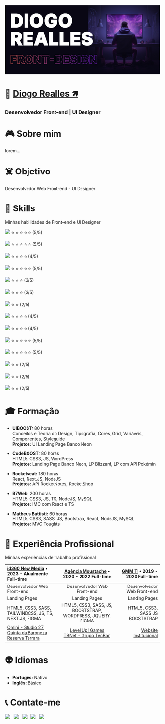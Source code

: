 [![Diogo Realles](./hero.jpg)](https://diogorealles.github.io/)

# 👋 **[Diogo Realles 🡽](https://www.linkedin.com/in/diogorealles)**
### **Desenvolvedor Front-end** | **UI Designer**

# 🎮 Sobre mim
lorem...

# ☠️ Objetivo
Desenvolvedor Web Front-end - UI Designer

# 🤖 Skills
Minhas habilidades de Front-end e UI Designer

<img src="https://img.shields.io/badge/HTML5-000000?style=for-the-badge&logo=html5&logoColor=ffffff" /> ⭐ ⭐ ⭐ ⭐ ⭐ (5/5) <br />

<img src="https://img.shields.io/badge/CSS3-000000?style=for-the-badge&logo=css3&logoColor=ffffff" /> ⭐ ⭐ ⭐ ⭐ ⭐ (5/5) <br />

<img src="https://img.shields.io/badge/sass-000000?style=for-the-badge&logo=sass&logoColor=ffffff" /> ⭐ ⭐ ⭐ ⭐ (4/5) <br />

<img src="https://img.shields.io/badge/Bootstrap-000000?style=for-the-badge&logo=bootstrap&logoColor=ffffff" /> ⭐ ⭐ ⭐ ⭐ ⭐  (5/5) <br />

<img src="https://img.shields.io/badge/JavaScript-000000?style=for-the-badge&logo=javascript&logoColor=ffffff" /> ⭐ ⭐ ⭐  (3/5) <br />

<img src="https://img.shields.io/badge/React-000000?style=for-the-badge&logo=react&logoColor=ffffff" /> ⭐ ⭐ ⭐ (3/5) <br />

<img src="https://img.shields.io/badge/TypeScript-000000?style=for-the-badge&logo=typescript&logoColor=ffffff" /> ⭐ ⭐ (2/5) <br />

<img src="https://img.shields.io/badge/Git-000000?style=for-the-badge&logo=git&logoColor=ffffff" /> ⭐ ⭐ ⭐ ⭐ (4/5) <br />

<img src="https://img.shields.io/badge/Github-000000?style=for-the-badge&logo=github&logoColor=ffffff" /> ⭐ ⭐ ⭐ ⭐ (4/5) <br />

<img src="https://img.shields.io/badge/VS%20Code-000000.svg?style=for-the-badge&logo=visual-studio-code&logoColor=ffffff" /> ⭐ ⭐ ⭐ ⭐ ⭐ (5/5) <br />

<img src="https://img.shields.io/badge/Figma-000000?style=for-the-badge&logo=figma&logoColor=ffffff" /> ⭐ ⭐ ⭐ ⭐ ⭐ (5/5) <br />

<img src="https://img.shields.io/badge/WordPress-000000?style=for-the-badge&logo=Wordpress&logoColor=ffffff" /> ⭐ ⭐ (2/5) <br />

<img src="https://img.shields.io/badge/Next.JS-000000?style=for-the-badge&logo=nextdotjs&logoColor=ffffff" /> ⭐ ⭐ (2/5) <br />

<img src="https://img.shields.io/badge/NodeJS-000000?style=for-the-badge&logo=node.js&logoColor=ffffff" /> ⭐ ⭐ (2/5) <br />


# 🎓 Formação
- **UIBOOST:** 80 horas <br />
  Conceitos e Teoria do Design, Tipografia, Cores, Grid, Variáveis, Componentes, Styleguide <br />
  **Projetos:** UI Landing Page Banco Neon <br />
  
- **CodeBOOST:** 80 horas <br />
  HTML5, CSS3, JS, WordPress <br />
  **Projetos:** Landing Page Banco Neon, LP Blizzard, LP com API Pokémin <br />
  
- **Rocketseat:** 180 horas <br />
  React, Next.JS, NodeJS <br />
  **Projetos:** API RocketNotes, RocketShop <br />
  
- **B7Web:** 200 horas <br />
  HTML5, CSS3, JS, TS, NodeJS, MySQL <br />
  **Projetos:** IMC com React e TS <br />
  
- **Matheus Battisti:** 60 horas <br />
  HTML5, CSS3, SASS, JS, Bootstrap, React, NodeJS, MySQL <br />
  **Projetos:** MVC Toughts <br />

# 🚀 Experiência Profissional
Minhas experiências de trabalho profissional

| [**id360 New Media**](https://www.id360.com.br/) • 2023 - Atualmente Full-time | [**Agência Moustache**](https://agenciamoustache.com.br/) • 2020 - 2022 Full-time | [**GMM TI**](https://gmmti.com.br/) • 2019 - 2020 Full-time |
| :---         |     :---:      |          ---: |
| Desenvolvedor Web Front-end   | Desenvolvedor Web Front-end     | Desenvolvedor Web Front-end    |
| Landing Pages     | Landing Pages       | Landing Pages      |
| HTML5, CSS3, SASS, TAILWINDCSS, JS, TS, NEXT.JS, FIGMA     | HTML5, CSS3, SASS, JS, BOOSTSTRAP, WORDPRESS, JQUERY, FIGMA      | HTML5, CSS3, SASS JS BOOSTSTRAP      |
| [Omini - Studio 27](https://lp-studio27.vercel.app/) <br /> [Quinta da Baroneza](https://planodiretor-baroneza.vercel.app/) <br /> [Reserva Terrara](https://www.reservaterrara.com.br/)     | [Level Up! Games](https://br.leveluplatam.com/marketing/) <br /> [TBNet - Grupo TecBan](https://www.tbnet.com.br/)      | [Website Institucional](https://www.gmmti.com.br/)      |

# 👽 Idiomas
- **Portugês:** Nativo
- **Inglês:** Básico

# 📞 Contate-me
<div>
  <a href="https://web.whatsapp.com/send?phone=+5511987868046&text=Olá%20vim%20%20pelo%20seu%20github,%20podemos%20conversar?" target="_blank"><img src="https://img.shields.io/badge/WHATSAPP-(11)98786--8046-black?style=for-the-badge&logo=whatsapp&logoColor=ffffff"></a> &nbsp;
  <a href="https://www.facebook.com/softwarealles" target="_blank"><img src="https://img.shields.io/badge/Facebook-/DiogoRealles-black?style=for-the-badge&logo=facebook&logoColor=ffffff"></a> &nbsp;
  <a href="mailto: diogorealles@hotmail.com"><img src="https://img.shields.io/badge/Email-diogorealles@hotmail.com-black?style=for-the-badge&logo=Gmail&logoColor=ffffff"></a> &nbsp;
  <a href="https://www.linkedin.com/in/diogorealles/" target="_blank"><img src="https://img.shields.io/badge/Linkedin-/diogorealles-black?style=for-the-badge&logo=Linkedin&logoColor=ffffff"></a> &nbsp;
  <a href="https://diogorealles.github.io/" target="_blank"><img src="https://img.shields.io/badge/SITE-portfolio-black?style=for-the-badge"></a> &nbsp;
</div>
